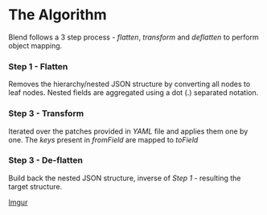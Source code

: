 # The Algorithm

Blend follows a 3 step process - *flatten*, *transform* and *deflatten* to perform object mapping.

### Step 1 - Flatten
Removes the hierarchy/nested JSON structure by converting all nodes to leaf nodes. Nested fields are aggregated using a dot (.) separated notation.

### Step 3 - Transform
Iterated over the patches provided in *YAML* file and applies them one by one. The *keys* present in *fromField* are mapped to *toField*

### Step 3 - De-flatten
Build back the nested JSON structure, inverse of *Step 1* - resulting the target structure.

[Imgur](https://i.imgur.com/azgPHUU.png)
